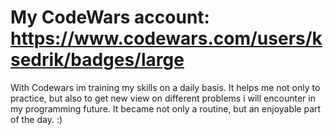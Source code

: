 
# My CodeWars account: https://www.codewars.com/users/ksedrik/badges/large

With Codewars im training my skills on a daily basis. It helps me not only to practice, but also to get new view on different problems i will encounter in my programming future. It became not only a routine, but an enjoyable part of the day. :)

